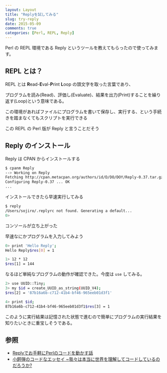 ```yaml
---
layout: Layout
title: "Replyを試してみる"
slug: try-reply
date: 2015-05-09
comments: true
categories: [Perl, REPL, Reply]
---
```


Perl の REPL 環境である Reply というツールを教えてもらったので使ってみます。

## REPL とは？

REPL とは **R**ead-**E**val-**P**rint **L**oop の頭文字を取った言葉であり、

プログラムを読み(Read)、評価し(Evaluate)、結果を出力(Print)することを繰り返す(Loop)という意味である。

この環境があればファイルにプログラムを書いて保存し、実行する、という手続きを踏まなくてもスクリプトを実行できる

この REPL の Perl 版が Reply と言うことだそう


## Reply のインストール

Reply は CPAN からインストールする

```bash
$ cpanm Reply
--> Working on Reply
Fetching http://cpan.metacpan.org/authors/id/D/DO/DOY/Reply-0.37.tar.gz ... OK
Configuring Reply-0.37 ... OK
...
```

インストールできたら早速実行してみる

```bash
$ reply
/Users/sojiro/.replyrc not found. Generating a default...
0> 
```

コンソールが立ち上がった

早速なにかプログラムを入力してみよう

```bash
0> print 'Hello Reply';
Hello Reply$res[0] = 1
```

```bash
1> 12 * 12
$res[1] = 144
```

なるほど単純なプログラムの動作が確認できた。今度は ``` use ``` してみる。

```bash
2> use UUID::Tiny;
3> my $id = create_UUID_as_string(UUID_V4);
$res[2] = '87b16a6b-c712-41b4-bf46-965eeb01d3f1'

4> print $id;
87b16a6b-c712-41b4-bf46-965eeb01d3f1$res[3] = 1
```

このように実行結果は記憶された状態で進むので簡単にプログラムの実行結果を知りたいときに重宝しそうである。

## 参照

* [Replyでお手軽にPerlのコードを動かす話](http://papix.hatenablog.com/entry/2014/12/15/233800)
* [小飼弾のコードなエッセイ ~我々は本当に世界を理解してコードしているのだろうか? ](http://www.amazon.co.jp/gp/product/4774156647/ref=as_li_ss_tl?ie=UTF8&camp=247&creative=7399&creativeASIN=4774156647&linkCode=as2&tag=sojiro14-22)


